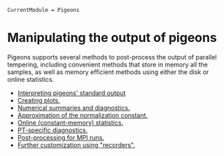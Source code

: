 ```@meta
CurrentModule = Pigeons
```

# Manipulating the output of pigeons

Pigeons supports several methods to post-process the output
of parallel tempering, including convenient methods that 
store in memory all the samples, as well as memory efficient 
methods using either the disk or online statistics. 

- [Interpreting pigeons' standard output](output-reports.html)
- [Creating plots.](output-plotting.html)
- [Numerical summaries and diagnostics.](output-numerical.html)
- [Approximation of the normalization constant.](output-normalization.html)
- [Online (constant-memory) statistics.](output-online.html)
- [PT-specific diagnostics.](output-pt.html)
- [Post-processing for MPI runs.](output-mpi-processing.html)
- [Further customization using "recorders".](output-recorders.html)